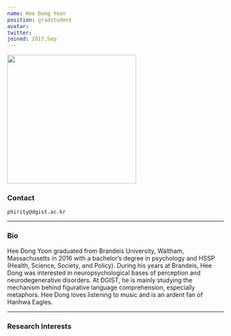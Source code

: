 ```yaml
---
name: Hee Dong Yoon
position: gradstudent
avatar:
twitter:
joined: 2017,Sep
---
```


<img width="300" src="{{site.baseurl}}/images/people/{{page.avatar}}" data-action="zoom">

### Contact

<i class="fa fa-envelope-o"></i>  `phirity@dgist.ac.kr`<br>
<!-- 
<i class="fa fa-building"></i> RIC 1481 <br>
<i class="fa fa-bar-chart"></i> [google scholar](https://scholar.google.com/citations?user=GW6D4ZIAAAAJ&hl=en) <br>
 [ari-benjamin.com](http://ari-benjamin.com)
 -->
<hr>

### Bio

Hee Dong Yoon graduated from Brandeis University, Waltham, Massachusetts in 2016 with a bachelor’s degree in psychology and HSSP (Health, Science, Society, and Policy). During his years at Brandeis, Hee Dong was interested in neuropsychological bases of perception and neurodegenerative disorders. At DGIST, he is mainly studying the mechanism behind figurative language comprehension, especially metaphors.
Hee Dong loves listening to music and is an ardent fan of Hanhwa Eagles.

<hr>

### Research Interests
<!--
What does deep learning have to say about how the brain works? (How does deep learning work?) What is the most fruitful and insightful way to conceptualize the brain?
-->
